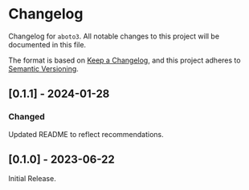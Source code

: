 # Changelog

Changelog for `aboto3`.
All notable changes to this project will be documented in this file.

The format is based on [Keep a Changelog](https://keepachangelog.com/en/1.0.0/),
and this project adheres to [Semantic Versioning](https://semver.org/spec/v2.0.0.html).

<!-- 
## [Unreleased] - YYYY-MM-DD

### Added

### Changed

### Deprecated

### Removed

### Fixed

### Security 
-->


## [0.1.1] - 2024-01-28


### Changed

Updated README to reflect recommendations.


## [0.1.0] - 2023-06-22

Initial Release.

